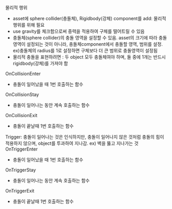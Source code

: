 물리적 행위
- asset에 sphere collider(충돌체), Rigidbody(강체) component를 add: 물리적 행위를 위해 필요
- use gravity를 체크함으로써 중력을 적용하여 구체를 떨어트릴 수 있음
- 충돌체(sphere collider)의 충돌 영역을 설정할 수 있음. asset의 크기에 따라 충돌영역이 설정되는 것이 아니라, 충돌체component에서 충돌할 영역, 범위를 설정. ex)충돌체의 radius를 1로 설정하면 구체보다 더 큰 범위로 충돌영역이 설정됨
- 물리적 충돌을 표현하려면 : 두 object 모두 충돌체여야 하며, 둘 중에 1개는 반드시 rigidbody(강체)를 가져야 함

OnCollisionEnter
- 충돌이 일어났을 때 1번 호출하는 함수

OnCollisionStay
- 충돌이 일어나는 동안 계속 호출하는 함수

OnCollisionExit
- 충돌이 끝날때 1번 호출하는 함수

Trigger: 충돌이 일어나는 것은 인식하지만, 충돌이 일어나지 않은 것처럼 충돌의 힘이 적용하지 않으며, object를 투과하여 지나감. ex) 벽을 뚫고 지나가는 것
OnTriggerEnter
- 충돌이 일어났을 때 1번 호출하는 함수

OnTriggerStay
- 충돌이 일어나는 동안 계속 호출하는 함수

OnTriggerExit
- 충돌이 끝날때 1번 호출하는 함수
